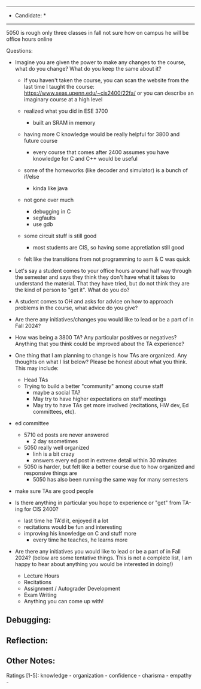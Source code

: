 ***************************
* Candidate:  *
***************************

5050 is rough
only three classes in fall
not sure how on campus he will be
office hours online


Questions:
- Imagine you are given the power to make any changes to the course, what do you change? What do you keep the same about it?
  - If you haven't taken the course, you can scan the website from the last time I taught the course: https://www.seas.upenn.edu/~cis2400/22fa/ or you can describe an imaginary course at a high level

  - realized what you did in ESE 3700
    - built an SRAM in memory

  - having more C knowledge would be really helpful for 3800 and future course
    - every course that comes after 2400 assumes you have knowledge for C and C++ would be useful
  - some of the homeworks (like decoder and simulator) is a bunch of if/else
    - kinda like java

  - not gone over much
    - debugging in C
    - segfaults
    - use gdb
  
  - some circuit stuff is still good
    - most students are CIS, so having some appretiation still good
  
  - felt like the transitions from not programming to asm & C was quick


- Let's say a student comes to your office hours around half way through the semester and says they think they don't have what it takes to understand the material. That they have tried, but do not think they are the kind of person to "get it". What do you do?

- A student comes to OH and asks for advice on how to approach problems in the course, what advice do you give?

- Are there any initiatives/changes you would like to lead or be a part of in Fall 2024?

- How was being a 3800 TA? Any particular positives or negatives? Anything that you think could be improved about the TA experience?

- One thing that I am planning to change is how TAs are organized. Any thoughts on what I list below? Please be honest about what you think. This may include:
  - Head TAs
  - Trying to build a better "community" among course staff
    - maybe a social TA?
    - May try to have higher expectations on staff meetings
    - May try to have TAs get more involved (recitations, HW dev, Ed committees, etc).

- ed committee
  - 5710 ed posts are never answered
    - 2 day ssometimes
  - 5050 really well organized
    - linh is a bit crazy
    - answers every ed post in extreme detail within 30 minutes
  - 5050 is harder, but felt like a better course due to how organized and responsive things are
    - 5050 has also been running the same way for many semesters

- make sure TAs are good people

- Is there anything in particular you hope to experience or "get" from TA-ing for CIS 2400?
  - last time he TA'd it, enjoyed it a lot
  - recitations would be fun and interesting
  - improving his knowledge on C and stuff more
    - every time he teaches, he learns more

- Are there any initiatives you would like to lead or be a part of in Fall 2024? (below are some tentative things. This is not a complete list, I am happy to hear about anything you would be interested in doing!)
  - Lecture Hours
  - Recitations
  - Assignment / Autograder Development
  - Exam Writing
  - Anything you can come up with!

Debugging:
- 



Reflection:
- 



Other Notes:
- 


Ratings [1-5]:
knowledge       - 
organization    - 
confidence      - 
charisma        - 
empathy         - 